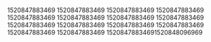 1520847883469
1520847883469
1520847883469
1520847883469
1520847883469
1520847883469
1520847883469
1520847883469
1520847883469
1520847883469
1520847883469
1520847883469
1520847883469
1520847883469
15208478834691520848096969